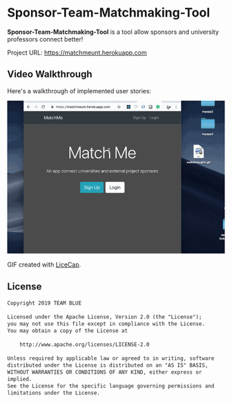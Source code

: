 # Sponsor-Team-Matchmaking-Tool

**Sponsor-Team-Matchmaking-Tool** is a tool allow sponsors and university professors connect better!

Project URL: https://matchmeunt.herokuapp.com

## Video Walkthrough

Here's a walkthrough of implemented user stories:

<img src='https://github.com/allan9595/Sponsor-Team-Matchmaking-Tool/blob/master/walkthrough2.gif' title='Video Walkthrough' width='' alt='Video Walkthrough' />

GIF created with [LiceCap](http://www.cockos.com/licecap/).


## License

    Copyright 2019 TEAM BLUE

    Licensed under the Apache License, Version 2.0 (the "License");
    you may not use this file except in compliance with the License.
    You may obtain a copy of the License at

        http://www.apache.org/licenses/LICENSE-2.0

    Unless required by applicable law or agreed to in writing, software
    distributed under the License is distributed on an "AS IS" BASIS,
    WITHOUT WARRANTIES OR CONDITIONS OF ANY KIND, either express or implied.
    See the License for the specific language governing permissions and
    limitations under the License.
